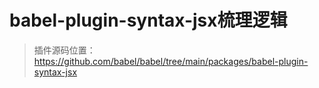 # babel-plugin-syntax-jsx梳理逻辑

> 插件源码位置：https://github.com/babel/babel/tree/main/packages/babel-plugin-syntax-jsx